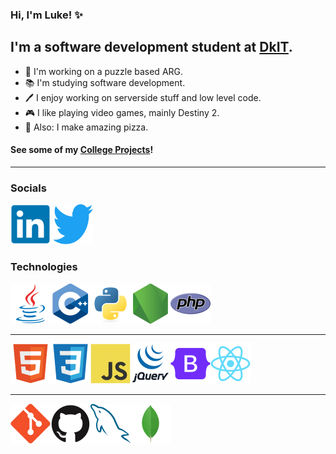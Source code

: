 ### Hi, I'm Luke! ✨

## I'm a software development student at [DkIT][dkit].

- 💾 I'm working on a puzzle based ARG.
- 📚 I'm studying software development.
- 🖊 I enjoy working on serverside stuff and low level code.
- 🎮 I like playing video games, mainly Destiny 2.
- 🍕 Also: I make amazing pizza.

#### See some of my [College Projects][dkit_projects]!

---
### Socials
[<img width="64" height="64" src="https://raw.githubusercontent.com/devicons/devicon/0d6c64dbbf311879f7d563bfc3ccf559f9ed111c/icons/linkedin/linkedin-original.svg">][linkedin]
[<img width="64" height="64" src="https://raw.githubusercontent.com/devicons/devicon/0d6c64dbbf311879f7d563bfc3ccf559f9ed111c/icons/twitter/twitter-original.svg">][twitter]

### Technologies

<img width="64" height="64" align="left" src="https://raw.githubusercontent.com/devicons/devicon/0d6c64dbbf311879f7d563bfc3ccf559f9ed111c/icons/java/java-original.svg"/>
<img width="64" height="64" align="left" src="https://raw.githubusercontent.com/devicons/devicon/0d6c64dbbf311879f7d563bfc3ccf559f9ed111c/icons/cplusplus/cplusplus-original.svg"/>
<img width="64" height="64" align="left" src="https://raw.githubusercontent.com/devicons/devicon/0d6c64dbbf311879f7d563bfc3ccf559f9ed111c/icons/python/python-original.svg"/>
<img width="64" height="64" align="left" src="https://raw.githubusercontent.com/devicons/devicon/0d6c64dbbf311879f7d563bfc3ccf559f9ed111c/icons/nodejs/nodejs-original.svg"/>
<img width="64" height="64" src="https://raw.githubusercontent.com/devicons/devicon/0d6c64dbbf311879f7d563bfc3ccf559f9ed111c/icons/php/php-original.svg"/>

---
<img width="64" height="64" align="left" src="https://raw.githubusercontent.com/devicons/devicon/0d6c64dbbf311879f7d563bfc3ccf559f9ed111c/icons/html5/html5-original.svg"/>
<img width="64" height="64" align="left" src="https://raw.githubusercontent.com/devicons/devicon/0d6c64dbbf311879f7d563bfc3ccf559f9ed111c/icons/css3/css3-original.svg"/>
<img width="64" height="64" align="left" src="https://raw.githubusercontent.com/devicons/devicon/0d6c64dbbf311879f7d563bfc3ccf559f9ed111c/icons/javascript/javascript-original.svg"/>
<img width="64" height="64" align="left" src="https://raw.githubusercontent.com/devicons/devicon/0d6c64dbbf311879f7d563bfc3ccf559f9ed111c/icons/jquery/jquery-original-wordmark.svg"/>
<img width="64" height="64" align="left" src="https://raw.githubusercontent.com/devicons/devicon/0d6c64dbbf311879f7d563bfc3ccf559f9ed111c/icons/bootstrap/bootstrap-plain.svg"/>
<img width="64" height="64" src="https://raw.githubusercontent.com/devicons/devicon/0d6c64dbbf311879f7d563bfc3ccf559f9ed111c/icons/react/react-original.svg"/>

---
<img width="64" height="64" align="left" src="https://raw.githubusercontent.com/devicons/devicon/0d6c64dbbf311879f7d563bfc3ccf559f9ed111c/icons/git/git-original.svg"/>
<img width="64" height="64" align="left" src="https://raw.githubusercontent.com/devicons/devicon/0d6c64dbbf311879f7d563bfc3ccf559f9ed111c/icons/github/github-original.svg"/>
<img width="64" height="64" align="left" src="https://raw.githubusercontent.com/devicons/devicon/0d6c64dbbf311879f7d563bfc3ccf559f9ed111c/icons/mysql/mysql-original.svg"/>
<img width="64" height="64" align="left" src="https://raw.githubusercontent.com/devicons/devicon/0d6c64dbbf311879f7d563bfc3ccf559f9ed111c/icons/mongodb/mongodb-original.svg"/>



<!-- <img width="64" height="64" src="https://raw.githubusercontent.com/devicons/devicon/0d6c64dbbf311879f7d563bfc3ccf559f9ed111c/icons/docker/docker-original.svg"/> -->
<!-- <img width="64" height="64" src="https://raw.githubusercontent.com/devicons/devicon/0d6c64dbbf311879f7d563bfc3ccf559f9ed111c/icons/rust/rust-plain.svg"/> -->

<!-- <img width="64" height="64" src="https://raw.githubusercontent.com/devicons/devicon/0d6c64dbbf311879f7d563bfc3ccf559f9ed111c/icons/sass/sass-original.svg"/> -->
<!-- <img width="64" height="64" src="https://raw.githubusercontent.com/devicons/devicon/0d6c64dbbf311879f7d563bfc3ccf559f9ed111c/icons/ubuntu/ubuntu-plain.svg"/> -->
<!-- <img width="64" height="64" src="https://raw.githubusercontent.com/devicons/devicon/0d6c64dbbf311879f7d563bfc3ccf559f9ed111c/icons/linux/linux-original.svg"/> -->



<!-- links go here -->

[dkit_projects]: https://github.com/lukehalp-dkit-softwaredev
[website]: https://lukehalp.github.io
[twitter]: https://twitter.com/lukehalp
[linkedin]: https://www.linkedin.com/in/lukehalp/

[dkit]: https://www.dkit.ie/
